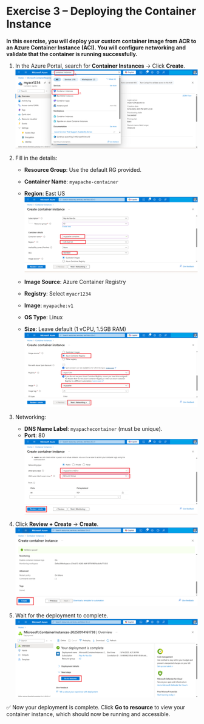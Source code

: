 # Exercise 3 – Deploying the Container Instance
**In this exercise, you will deploy your custom container image from ACR to an Azure Container Instance (ACI). You will configure networking and validate that the container is running successfully.**

1. In the Azure Portal, search for **Container Instances** → Click **Create**.  
   ![](./azurelab/ci1.png)  

2. Fill in the details:  
   - **Resource Group**: Use the default RG provided.  
   - **Container Name**: `myapache-container`  
   - **Region**: East US  
   ![](./azurelab/ci2.png)  

   - **Image Source**: Azure Container Registry  
   - **Registry**: Select `myacr1234`  
   - **Image**: `myapache:v1`  
   - **OS Type**: Linux  
   - **Size**: Leave default (1 vCPU, 1.5GB RAM)  
   ![](./azurelab/ci3.png)  

3. Networking:  
   - **DNS Name Label**: `myapachecontainer` (must be unique).  
   - **Port**: 80  
   ![](./azurelab/ci4.png)  

4. Click **Review + Create** → **Create**.  
   ![](./azurelab/ci5.png)  

5. Wait for the deployment to complete.  
   ![](./azurelab/ci6.png)  

✅ Now your deployment is complete. Click **Go to resource** to view your container instance, which should now be running and accessible.
